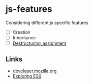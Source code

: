 # js-features
Considering different js specific features

- [ ] Creation
- [ ] Inheritance
- [ ] [Destructuring_assignment](http://exploringjs.com/es6/ch_destructuring.html)

## Links
- [developer.mozilla.org](https://developer.mozilla.org/en-US/docs/Web/JavaScript/Reference)
- [Exploring ES6](http://exploringjs.com/es6/index.html#toc_ch_destructuring)
